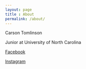 ```yaml
---
layout: page
title : About
permalink: /about/
---
```


<p> Carson Tomlinson </p>
Junior at University of North Carolina

<a href="https://www.facebook.com/c21tomlinson">Facebook</a>

<a href="https://www.instagram.com/carsontomlinson/?hl=en">Instagram</a>



